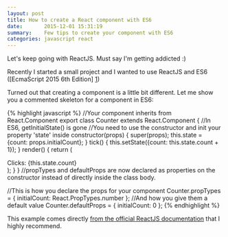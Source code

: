 ```yaml
---
layout: post
title: How to create a React component with ES6
date:       2015-12-01 15:31:19
summary:    Few tips to create your component with ES6
categories: javascript react
---
```


Let's keep going with ReactJS. Must say I'm getting addicted :)

Recently I started a small project and I wanted to use ReactJS and ES6 ([EcmaScript 2015 6th Edition] [1])

Turned out that creating a component is a little bit different.
Let me show you a commented skeleton for a component in ES6:

{% highlight javascript %}
//Your component inherits from React.Component
export class Counter extends React.Component {
  //In ES6, getInitialState() is gone
  //You need to use the constructor and init your property 'state' inside
  constructor(props) {
    super(props);
    this.state = {count: props.initialCount};
  }
  tick() {
    this.setState({count: this.state.count + 1});
  }
  render() {
    return (
      <div onClick={this.tick.bind(this)}>
        Clicks: {this.state.count}
      </div>
    );
  }
}
//propTypes and defaultProps are now declared as properties on the constructor instead of directly inside the class body.

//This is how you declare the props for your component
Counter.propTypes = { initialCount: React.PropTypes.number };
//And how you give them a default value
Counter.defaultProps = { initialCount: 0 };
{% endhighlight %}

This example comes directly [from the official ReactJS documentation][2] that I highly recommend.

  [1]: http://www.ecma-international.org/ecma-262/6.0/
  [2]: https://facebook.github.io/react/docs/reusable-components.html#es6-classes
